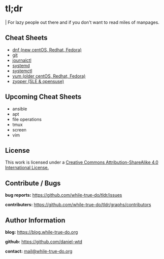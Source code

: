 # tl;dr
| For lazy people out there and if you don't want to read miles of manpages.

## Cheat Sheets

-   [dnf (new centOS, Redhat, Fedora)](./cheatsheets/dnf.md)
-   [git](./cheatsheets/git.md)
-   [journalctl](./cheatsheets/journalctl.md)
-   [systemd](./cheatsheets/systemd.md)
-   [systemctl](./cheatsheets/systemctl.md)
-   [yum (older centOS, Redhat, Fedora)](./cheatsheets/yum.md)
-   [zypper (SLE & opensuse)](./cheatsheets/zypper.md)

## Upcoming Cheat Sheets

- ansible
- apt
- file operations
- tmux
- screen
- vim

## License

This work is licensed under a [Creative Commons Attribution-ShareAlike 4.0 International License.](https://creativecommons.org/licenses/by-sa/4.0/)

## Contribute / Bugs

**bug reports:** <https://github.com/while-true-do/tldr/issues>

**contributers:** <https://github.com/while-true-do/tldr/graphs/contributors>

## Author Information

**blog:** <https://blog.while-true-do.org>

**github:** <https://github.com/daniel-wtd>

**contact:** [mail@while-true-do.org](mailto:mail@while-true-do.org)

